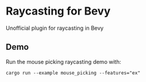 # Raycasting for Bevy

Unofficial plugin for raycasting in Bevy

## Demo

Run the mouse picking raycasting demo with:

```shell
cargo run --example mouse_picking --features="ex"
```
